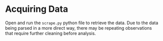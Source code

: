 # Acquiring Data

Open and run the `scrape.py` python file to retrieve the data. Due to the data being parsed in a more direct way, there may be repeating observations that require further cleaning before analysis. 